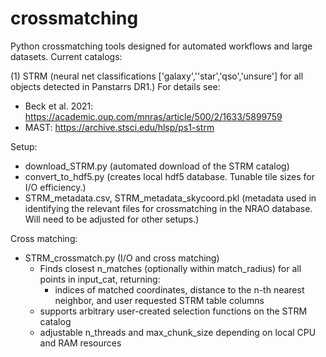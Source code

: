 # crossmatching
Python crossmatching tools designed for automated workflows and large datasets. Current catalogs:

(1) STRM (neural net classifications ['galaxy',''star','qso','unsure'] for all objects detected in Panstarrs DR1.) 
For details see:
- Beck et al. 2021: https://academic.oup.com/mnras/article/500/2/1633/5899759
- MAST: https://archive.stsci.edu/hlsp/ps1-strm

Setup:
- download_STRM.py (automated download of the STRM catalog)
- convert_to_hdf5.py (creates local hdf5 database. Tunable tile sizes for I/O efficiency.)
- STRM_metadata.csv, STRM_metadata_skycoord.pkl (metadata used in identifying the relevant files for crossmatching in the NRAO database. Will need to be adjusted for other setups.)

Cross matching:
- STRM_crossmatch.py (I/O and cross matching)
  - Finds closest n_matches (optionally within match_radius) for all points in input_cat, returning:
    - indices of matched coordinates, distance to the n-th nearest neighbor, and user requested STRM table columns    
  - supports arbitrary user-created selection functions on the STRM catalog
  - adjustable n_threads and max_chunk_size depending on local CPU and RAM resources
  
